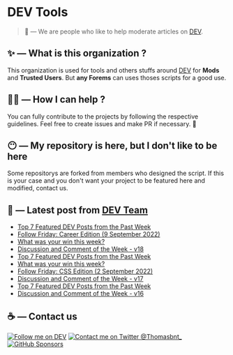 # DEV Tools

> 🔧 — We are people who like to help moderate articles on [DEV](https://dev.to).

## ✨ — What is this organization ?

This organization is used for tools and others stuffs around [DEV](https://dev.to) for **Mods** and **Trusted Users**. But __any Forems__ can uses thoses scripts for a good use.


## 💪🏼 — How I can help ?

You can fully contribute to the projects by following the respective guidelines. Feel free to create issues and make PR if necessary. 🎉

## 😶 — My repository is here, but I don't like to be here

Some repositorys are forked from members who designed the script. If this is your case and you don't want your project to be featured here and modified, contact us.

## 📝 — Latest post from [DEV Team](https://dev.to/devteam)

<!-- BLOG-POST-LIST:START -->
- [Top 7 Featured DEV Posts from the Past Week](https://dev.to/devteam/top-7-featured-dev-posts-from-the-past-week-4phi)
- [Follow Friday: Career Edition &lpar;9 September 2022&rpar;](https://dev.to/devteam/follow-friday-career-edition-8-september-2022-3np5)
- [What was your win this week?](https://dev.to/devteam/what-was-your-win-this-week-d5f)
- [Discussion and Comment of the Week - v18](https://dev.to/devteam/discussion-and-comment-of-the-week-v18-66m)
- [Top 7 Featured DEV Posts from the Past Week](https://dev.to/devteam/top-7-featured-dev-posts-from-the-past-week-1dej)
- [What was your win this week?](https://dev.to/devteam/what-was-your-win-this-week-2j2i)
- [Follow Friday: CSS Edition &lpar;2 September 2022&rpar;](https://dev.to/devteam/follow-friday-css-edition-2-september-2022-4p01)
- [Discussion and Comment of the Week - v17](https://dev.to/devteam/discussion-and-comment-of-the-week-v17-i8e)
- [Top 7 Featured DEV Posts from the Past Week](https://dev.to/devteam/top-7-featured-dev-posts-from-the-past-week-3503)
- [Discussion and Comment of the Week - v16](https://dev.to/devteam/discussion-and-comment-of-the-week-v16-57ek)
<!-- BLOG-POST-LIST:END -->


## ☕ — Contact us

[![Follow me on DEV](https://img.shields.io/badge/dev.to-%2308090A.svg?&style=for-the-badge&logo=dev.to&logoColor=white&alt=devto)](https://dev.to/thomasbnt)
[![Contact me on Twitter @Thomasbnt_](https://img.shields.io/badge/Contact%20me%20on%20Twitter-%231DA1F2.svg?&style=for-the-badge&logo=twitter&logoColor=white&alt=twitter)](https://twitter.com/messages/1142357270-1142357270?text=Hello,%20I%20contact%20you%20from%20devtotools%20&recipient_id=1142357270) [![GitHub Sponsors](https://img.shields.io/badge/Sponsor%20me-%23EA54AE.svg?&style=for-the-badge&logo=github-sponsors&logoColor=white)](https://github.com/sponsors/thomasbnt)



